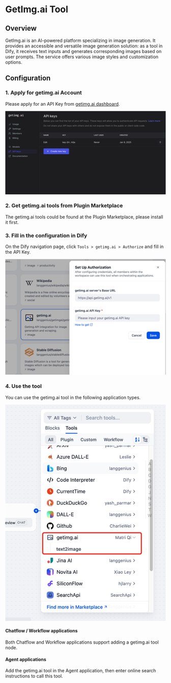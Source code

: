 # GetImg.ai Tool

## Overview

GetImg.ai is an AI-powered platform specializing in image generation. It provides an accessible and versatile image generation solution: as a tool in Dify, it receives text inputs and generates corresponding images based on user prompts. The service offers various image styles and customization options. 

## Configuration

### 1. Apply for getimg.ai Account
Please apply for an API Key from [getimg.ai dashboard](https://dashboard.getimg.ai/api-keys).

![](./_assets/getimgai_1.png)

### 2. Get getimg.ai tools from Plugin Marketplace

The getimg.ai tools could be found at the Plugin Marketplace, please install it first.

### 3. Fill in the configuration in Dify

On the Dify navigation page, click `Tools > getimg.ai > Authorize` and fill in the API Key.

![](./_assets/getimgai_2.png)

### 4. Use the tool
You can use the getimg.ai tool in the following application types.

![](./_assets/getimgai_3.png)

#### Chatflow / Workflow applications
Both Chatflow and Workflow applications support adding a getimg.ai tool node.

#### Agent applications
Add the getimg.ai tool in the Agent application, then enter online search instructions to call this tool.